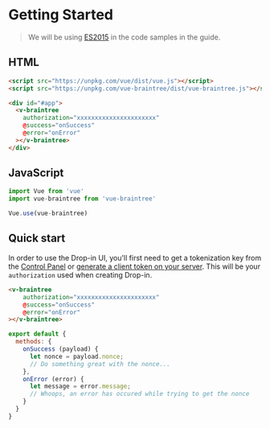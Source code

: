 # Getting Started

> We will be using [ES2015](https://github.com/lukehoban/es6features) in the code samples in the guide.


## HTML

```html
<script src="https://unpkg.com/vue/dist/vue.js"></script>
<script src="https://unpkg.com/vue-braintree/dist/vue-braintree.js"></script>

<div id="#app">
  <v-braintree 
    authorization="xxxxxxxxxxxxxxxxxxxxxx"
    @success="onSuccess"
    @error="onError"
  ></v-braintree>
</div>
```

## JavaScript

```javascript
import Vue from 'vue'
import vue-braintree from 'vue-braintree'

Vue.use(vue-braintree)
```

## Quick start

In order to use the Drop-in UI, you'll first need to get a tokenization key from the [Control Panel](https://developers.braintreepayments.com/guides/authorization/tokenization-key/) or [generate a client token on your server](https://developers.braintreepayments.com/start/hello-server/ruby#generate-a-client-token). This will be your `authorization` used when creating Drop-in.

```html
<v-braintree 
    authorization="xxxxxxxxxxxxxxxxxxxxxx"
    @success="onSuccess"
    @error="onError"
></v-braintree>
```
```javascript
export default {
  methods: {
    onSuccess (payload) {
      let nonce = payload.nonce;
      // Do something great with the nonce...
    },
    onError (error) {
      let message = error.message;
      // Whoops, an error has occured while trying to get the nonce
    }
  }
}
```
